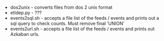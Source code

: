 * dos2unix - converts files from dos 2 unix format
* etldep.py - ???
* events2sql.sh - accepts a file list of the feeds / events and prints out a sql query to check counts.   Must remove final 'UNION'
* events2url.sh - accepts a file list of the feeds / events and prints out Azkaban urls.
